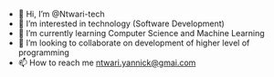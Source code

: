 - 👋 Hi, I’m @Ntwari-tech
- 👀 I’m interested in technology (Software Development) 
- 🌱 I’m currently learning Computer Science and Machine Learning 
- 💞️ I’m looking to collaborate on development of higher level of programming 
- 📫 How to reach me ntwari.yannick@gmai.com

<!---
Ntwari-tech/Ntwari-tech is a ✨ special ✨ repository because its `README.md` (this file) appears on your GitHub profile.
You can click the Preview link to take a look at your changes.
--->
